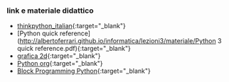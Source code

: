 ### link e materiale didattico
- [thinkpython_italian](http://albertoferrari.github.io/informatica/lezioni3/materiale/thinkpython_italian.pdf){:target="_blank"}
- [Python quick reference](http://albertoferrari.github.io/informatica/lezioni3/materiale/Python 3 quick reference.pdf){:target="_blank"}
- [grafica 2d](http://albertoferrari.github.io/informatica/lezioni3/materiale/g2d.zip){:target="_blank"}
- [Python org](https://www.python.org/){:target="_blank"}
- [Block Programming Python](https://think.cs.vt.edu/blockpy/){:target="_blank"}
